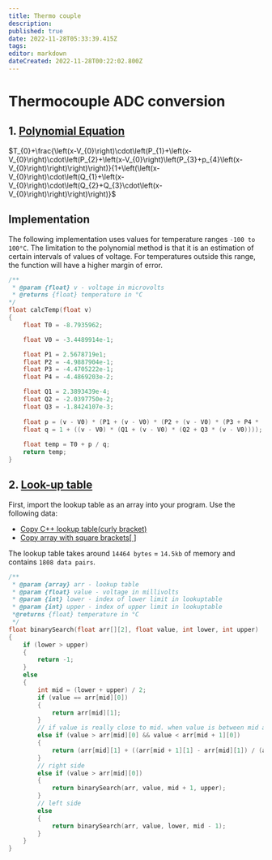 ```yaml
---
title: Thermo couple
description: 
published: true
date: 2022-11-28T05:33:39.415Z
tags: 
editor: markdown
dateCreated: 2022-11-28T00:22:02.800Z
---
```


# Thermocouple ADC conversion
## 1. [Polynomial  Equation](http://www.mosaic-industries.com/embedded-systems/microcontroller-projects/temperature-measurement/thermocouple/type-k-calibration-table)

$T_{0}+\frac{\left(x-V_{0}\right)\cdot\left(P_{1}+\left(x-V_{0}\right)\cdot\left(P_{2}+\left(x-V_{0}\right)\left(P_{3}+p_{4}\left(x-V_{0}\right)\right)\right)\right)}{1+\left(\left(x-V_{0}\right)\cdot\left(Q_{1}+\left(x-V_{0}\right)\cdot\left(Q_{2}+Q_{3}\cdot\left(x-V_{0}\right)\right)\right)\right)}$

## Implementation
The following implementation uses values for temperature ranges `-100 to 100°C`. The limitation to the polynomial method is that it is an estimation of certain intervals of values of voltage. For temperatures outside this range, the function will have  a higher margin of error.
```c++
/**
 * @param {float} v - voltage in microvolts
 * @returns {float} temperature in °C
*/
float calcTemp(float v)
{
    float T0 = -8.7935962;

    float V0 = -3.4489914e-1;

    float P1 = 2.5678719e1;
    float P2 = -4.9887904e-1;
    float P3 = -4.4705222e-1;
    float P4 = -4.4869203e-2;

    float Q1 = 2.3893439e-4;
    float Q2 = -2.0397750e-2;
    float Q3 = -1.8424107e-3;
    
    float p = (v - V0) * (P1 + (v - V0) * (P2 + (v - V0) * (P3 + P4 * (v - V0))));
    float q = 1 + ((v - V0) * (Q1 + (v - V0) * (Q2 + Q3 * (v - V0))));
    
    float temp = T0 + p / q;
    return temp;
}
```

## 2. [Look-up table](https://srdata.nist.gov/its90/download/type_k.tab)
First, import the lookup table as an array into your program. Use the following data:

- [Copy C++ lookup table(curly bracket)](https://uottawa.sharepoint.com/teams/uORocketry/_layouts/15/guestaccess.aspx?guestaccesstoken=PRyVBsH%2B%2FrF7grl9ZETexMRx9crHjMSTFri%2BdDSZnAY%3D&docid=2_05c6badd70e3d4c18b203d67386bc66fb&rev=1&e=2ozte3)
-	[Copy array with square brackets[ ]](https://uottawa.sharepoint.com/teams/uORocketry/_layouts/15/guestaccess.aspx?guestaccesstoken=ZXS1CMLSMC0we8bEqpjsxDBtVD51LhGQSyg3THvYh7w%3D&docid=2_0878db1b73934485880be4576431d311a&rev=1&e=bfH4Kh)

The lookup table takes around `14464 bytes` = `14.5kb` of memory and contains `1808 data pairs`.

```c++
/**
 * @param {array} arr - lookup table
 * @param {float} value - voltage in millivolts
 * @param {int} lower - index of lower limit in lookuptable
 * @param {int} upper - index of upper limit in lookuptable
 *@returns {float} temperature in °C
 */
float binarySearch(float arr[][2], float value, int lower, int upper)
{
    if (lower > upper)
    {
        return -1;
    }
    else
    {
        int mid = (lower + upper) / 2;
        if (value == arr[mid][0])
        {
            return arr[mid][1];
        }
        // if value is really close to mid. when value is between mid and value next to it => Interpolate. https://www.wallstreetmojo.com/interpolation/
        else if (value > arr[mid][0] && value < arr[mid + 1][0])
        {
            return (arr[mid][1] + ((arr[mid + 1][1] - arr[mid][1]) / (arr[mid + 1][0] - arr[mid][0])) * (value - arr[mid][0]));
        }
        // right side
        else if (value > arr[mid][0])
        {
            return binarySearch(arr, value, mid + 1, upper);
        }
        // left side
        else
        {
            return binarySearch(arr, value, lower, mid - 1);
        }
    }
}
```

